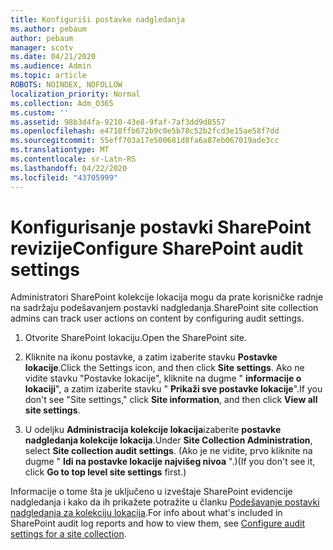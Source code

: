```yaml
---
title: Konfiguriši postavke nadgledanja
ms.author: pebaum
author: pebaum
manager: scotv
ms.date: 04/21/2020
ms.audience: Admin
ms.topic: article
ROBOTS: NOINDEX, NOFOLLOW
localization_priority: Normal
ms.collection: Adm_O365
ms.custom: ''
ms.assetid: 98b3d4fa-9210-43e8-9faf-7af3dd9d8557
ms.openlocfilehash: e4718ffb672b9c0e5b78c52b2fcd3e15ae58f7dd
ms.sourcegitcommit: 55eff703a17e500681d8fa6a87eb067019ade3cc
ms.translationtype: MT
ms.contentlocale: sr-Latn-RS
ms.lasthandoff: 04/22/2020
ms.locfileid: "43705999"
---
```

# <a name="configure-sharepoint-audit-settings"></a><span data-ttu-id="aa7b3-102">Konfigurisanje postavki SharePoint revizije</span><span class="sxs-lookup"><span data-stu-id="aa7b3-102">Configure SharePoint audit settings</span></span>

<span data-ttu-id="aa7b3-103">Administratori SharePoint kolekcije lokacija mogu da prate korisničke radnje na sadržaju podešavanjem postavki nadgledanja.</span><span class="sxs-lookup"><span data-stu-id="aa7b3-103">SharePoint site collection admins can track user actions on content by configuring audit settings.</span></span>
  
1. <span data-ttu-id="aa7b3-104">Otvorite SharePoint lokaciju.</span><span class="sxs-lookup"><span data-stu-id="aa7b3-104">Open the SharePoint site.</span></span>
    
2. <span data-ttu-id="aa7b3-105">Kliknite na ikonu postavke, a zatim izaberite stavku **Postavke lokacije**.</span><span class="sxs-lookup"><span data-stu-id="aa7b3-105">Click the Settings icon, and then click **Site settings**.</span></span> <span data-ttu-id="aa7b3-106">Ako ne vidite stavku "Postavke lokacije", kliknite na dugme " **informacije o lokaciji**", a zatim izaberite stavku " **Prikaži sve postavke lokacije**".</span><span class="sxs-lookup"><span data-stu-id="aa7b3-106">If you don't see "Site settings," click **Site information**, and then click **View all site settings**.</span></span>
    
3. <span data-ttu-id="aa7b3-107">U odeljku **Administracija kolekcije lokacija**izaberite **postavke nadgledanja kolekcije lokacija**.</span><span class="sxs-lookup"><span data-stu-id="aa7b3-107">Under **Site Collection Administration**, select **Site collection audit settings**.</span></span> <span data-ttu-id="aa7b3-108">(Ako je ne vidite, prvo kliknite na dugme " **Idi na postavke lokacije najvišeg nivoa** ".)</span><span class="sxs-lookup"><span data-stu-id="aa7b3-108">(If you don't see it, click **Go to top level site settings** first.)</span></span> 
    
<span data-ttu-id="aa7b3-109">Informacije o tome šta je uključeno u izveštaje SharePoint evidencije nadgledanja i kako da ih prikažete potražite u članku [Podešavanje postavki nadgledanja za kolekciju lokacija](https://go.microsoft.com/fwlink/?linkid=404050).</span><span class="sxs-lookup"><span data-stu-id="aa7b3-109">For info about what's included in SharePoint audit log reports and how to view them, see [Configure audit settings for a site collection](https://go.microsoft.com/fwlink/?linkid=404050).</span></span>
  

